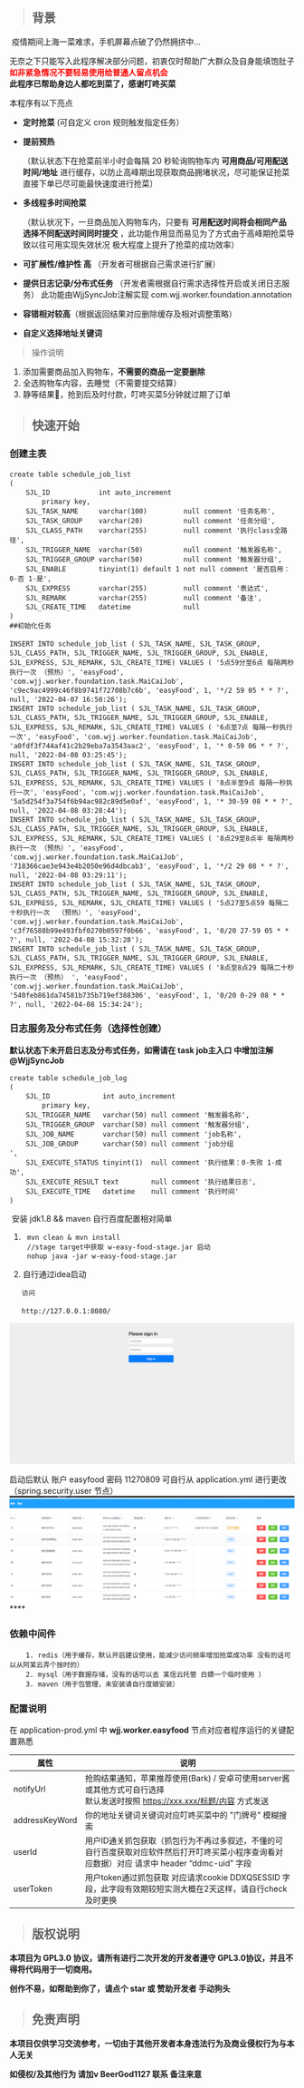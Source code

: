 > ## 背景

​		疫情期间上海一菜难求，手机屏幕点破了仍然拥挤中...

​		无奈之下只能写入此程序解决部分问题，初衷仅时帮助广大群众及自身能填饱肚子
<br/>
**<font color="red">如非紧急情况不要轻易使用给普通人留点机会</font>**
<br/>
**此程序已帮助身边人都吃到菜了，感谢叮咚买菜**
<br/>

本程序有以下亮点

* **定时抢菜** (可自定义 cron 规则触发指定任务）

* **提前预热**

  （默认状态下在抢菜前半小时会每隔 20 秒轮询购物车内 **可用商品/可用配送时间/地址** 进行缓存，以防止高峰期出现获取商品拥堵状况，尽可能保证抢菜直接下单已尽可能最快速度进行抢菜）

* **多线程多时间抢菜**

  （默认状况下，一旦商品加入购物车内，只要有 **可用配送时间将会相同产品 选择不同配送时间同时提交** ，此功能作用显而易见为了方式由于高峰期抢菜导致以往可用实现失效状况 极大程度上提升了抢菜的成功效率）

* **可扩展性/维护性 高** （开发者可根据自己需求进行扩展）

* **提供日志记录/分布式任务**
  （开发者需根据自行需求选择性开启或关闭日志服务）
  此功能由WjjSyncJob注解实现 com.wjj.worker.foundation.annotation

* **容错相对较高**（根据返回结果对应删除缓存及相对调整策略）

* **自定义选择地址关键词**

> 操作说明

1. 添加需要商品加入购物车，**不需要的商品一定要删除**
2. 全选购物车内容，去睡觉（不需要提交结算）
3. 静等结果🥰，抢到后及时付款，叮咚买菜5分钟就过期了订单

> ## 快速开始

### 创建主表
```
create table schedule_job_list
(
    SJL_ID            int auto_increment
        primary key,
    SJL_TASK_NAME     varchar(100)         null comment '任务名称',
    SJL_TASK_GROUP    varchar(20)          null comment '任务分组',
    SJL_CLASS_PATH    varchar(255)         null comment '执行class全路径',
    SJL_TRIGGER_NAME  varchar(50)          null comment '触发器名称',
    SJL_TRIGGER_GROUP varchar(50)          null comment '触发器分组',
    SJL_ENABLE        tinyint(1) default 1 not null comment '是否启用：0-否 1-是',
    SJL_EXPRESS       varchar(255)         null comment '表达式',
    SJL_REMARK        varchar(255)         null comment '备注',
    SJL_CREATE_TIME   datetime             null
)
##初始化任务

INSERT INTO schedule_job_list ( SJL_TASK_NAME, SJL_TASK_GROUP, SJL_CLASS_PATH, SJL_TRIGGER_NAME, SJL_TRIGGER_GROUP, SJL_ENABLE, SJL_EXPRESS, SJL_REMARK, SJL_CREATE_TIME) VALUES ( '5点59分至6点 每隔两秒执行一次 （预热）', 'easyFood', 'com.wjj.worker.foundation.task.MaiCaiJob', 'c9ec9ac4999c46f8b9741f72708b7c6b', 'easyFood', 1, '*/2 59 05 * * ?', null, '2022-04-07 16:50:26');
INSERT INTO schedule_job_list ( SJL_TASK_NAME, SJL_TASK_GROUP, SJL_CLASS_PATH, SJL_TRIGGER_NAME, SJL_TRIGGER_GROUP, SJL_ENABLE, SJL_EXPRESS, SJL_REMARK, SJL_CREATE_TIME) VALUES ( '6点至7点 每隔一秒执行一次', 'easyFood', 'com.wjj.worker.foundation.task.MaiCaiJob', 'a0fdf3f744af41c2b29eba7a3543aac2', 'easyFood', 1, '* 0-59 06 * * ?', null, '2022-04-08 03:25:45');
INSERT INTO schedule_job_list ( SJL_TASK_NAME, SJL_TASK_GROUP, SJL_CLASS_PATH, SJL_TRIGGER_NAME, SJL_TRIGGER_GROUP, SJL_ENABLE, SJL_EXPRESS, SJL_REMARK, SJL_CREATE_TIME) VALUES ( '8点半至9点 每隔一秒执行一次', 'easyFood', 'com.wjj.worker.foundation.task.MaiCaiJob', '5a5d254f3a754f6b94ac982c89d5e0af', 'easyFood', 1, '* 30-59 08 * * ?', null, '2022-04-08 03:28:44');
INSERT INTO schedule_job_list ( SJL_TASK_NAME, SJL_TASK_GROUP, SJL_CLASS_PATH, SJL_TRIGGER_NAME, SJL_TRIGGER_GROUP, SJL_ENABLE, SJL_EXPRESS, SJL_REMARK, SJL_CREATE_TIME) VALUES ( '8点29至8点半 每隔两秒执行一次 （预热）', 'easyFood', 'com.wjj.worker.foundation.task.MaiCaiJob', '718366cae3e943e4b2050e96d4dbcab3', 'easyFood', 1, '*/2 29 08 * * ?', null, '2022-04-08 03:29:11');
INSERT INTO schedule_job_list ( SJL_TASK_NAME, SJL_TASK_GROUP, SJL_CLASS_PATH, SJL_TRIGGER_NAME, SJL_TRIGGER_GROUP, SJL_ENABLE, SJL_EXPRESS, SJL_REMARK, SJL_CREATE_TIME) VALUES ( '5点27至5点59 每隔二十秒执行一次  （预热）', 'easyFood', 'com.wjj.worker.foundation.task.MaiCaiJob', 'c3f76588b99e493fbf0270b0597f0b66', 'easyFood', 1, '0/20 27-59 05 * * ?', null, '2022-04-08 15:32:28');
INSERT INTO schedule_job_list ( SJL_TASK_NAME, SJL_TASK_GROUP, SJL_CLASS_PATH, SJL_TRIGGER_NAME, SJL_TRIGGER_GROUP, SJL_ENABLE, SJL_EXPRESS, SJL_REMARK, SJL_CREATE_TIME) VALUES ( '8点至8点29 每隔二十秒执行一次 （预热） ', 'easyFood', 'com.wjj.worker.foundation.task.MaiCaiJob', '540feb861da74581b735b719ef388306', 'easyFood', 1, '0/20 0-29 08 * * ?', null, '2022-04-08 15:34:24');

```
### 日志服务及分布式任务（选择性创建）
**默认状态下未开启日志及分布式任务，如需请在 task job主入口 中增加注解 @WjjSyncJob**
```
create table schedule_job_log
(
    SJL_ID             int auto_increment
        primary key,
    SJL_TRIGGER_NAME   varchar(50) null comment '触发器名称',
    SJL_TRIGGER_GROUP  varchar(50) null comment '触发器分组',
    SJL_JOB_NAME       varchar(50) null comment 'job名称',
    SJL_JOB_GROUP      varchar(50) null comment 'job分组
',
    SJL_EXECUTE_STATUS tinyint(1)  null comment '执行结果：0-失败 1-成功',
    SJL_EXECUTE_RESULT text        null comment '执行结果日志',
    SJL_EXECUTE_TIME   datetime    null comment '执行时间'
)
```

​		安装 jdk1.8 && maven 自行百度配置相对简单

1. ```
    mvn clean & mvn install
    //stage target中获取 w-easy-food-stage.jar 启动
    nohup java -jar w-easy-food-stage.jar
    ```

2. 自行通过idea启动

 ```
    访问
    
    http://127.0.0.1:8080/
 ```
![img.png](w-easy-food-stage/src/main/resources/static/images/img2.png)

启动后默认 账户 easyfood 密码 11270809 可自行从 application.yml 进行更改 （spring.security.user 节点）
![img.png](w-easy-food-stage/src/main/resources/static/images/img.png)****

### 依赖中间件
		1. redis（用于缓存，默认开启建议使用，能减少访问频率增加抢菜成功率 没有的话可以从阿某云弄个按时的）
		2. mysql（用于数据存储，没有的话可以去 某信云托管 白嫖一个临时使用 ）
		3. maven（用于包管理，未安装请自行度娘安装）
### 配置说明

在 application-prod.yml 中 **wjj.worker.easyfood** 节点对应者程序运行的关键配置熟悉

| 属性           | 说明                                                                                      |
| -------------- |-----------------------------------------------------------------------------------------|
| notifyUrl      | 抢购结果通知，苹果推荐使用(Bark) / 安卓可使用server酱或其他方式可自行选择 <br />  默认发送时按照 https://xxx.xxx/标题/内容  方式发送 |
| addressKeyWord | 你的地址关键词关键词对应叮咚买菜中的 "门牌号" 模糊搜索                                                           |
| userId         | 用户ID通关抓包获取（抓包行为不再过多叙述，不懂的可自行百度获取对应软件然后打开叮咚买菜小程序查询看对应数据）对应 请求中 header “ddmc-uid” 字段      |
| userToken      | 用户token通过抓包获取 对应请求cookie DDXQSESSID 字段，此字段有效期较短实测大概在2天这样，请自行check及时更换                   |

> ## 版权说明

**本项目为 GPL3.0 协议，请所有进行二次开发的开发者遵守 GPL3.0协议，并且不得将代码用于一切商用。**

**创作不易，如帮助到你了，请点个 star 或 赞助开发者  手动狗头**

> ## 免责声明
**本项目仅供学习交流参考，一切由于其他开发者本身违法行为及商业侵权行为与本人无关**

**如侵权/及其他行为 请加v BeerGod1127 联系 备注来意**
